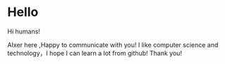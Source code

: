 # Hello
Hi humans!

AIxer here ,Happy to communicate with you! 
I like computer science and technology，I hope I can learn a lot from github!
Thank you!
